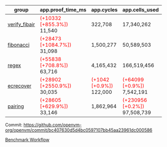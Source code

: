 | group | app.proof_time_ms | app.cycles | app.cells_used | leaf.proof_time_ms | leaf.cycles | leaf.cells_used |
| -- | -- | -- | -- | -- | -- | -- |
| [verify_fibair](https://github.com/openvm-org/openvm/blob/benchmark-results/benchmarks-pr/1734/verify_fibair-bc407630d5d4bc0597107bb45aa23961dc000586.md) |<span style='color: red'>(+10332 [+855.3%])</span> 11,540 |  322,708 |  17,340,262 |- | - | - |
| [fibonacci](https://github.com/openvm-org/openvm/blob/benchmark-results/benchmarks-pr/1734/fibonacci-bc407630d5d4bc0597107bb45aa23961dc000586.md) |<span style='color: red'>(+28473 [+1084.7%])</span> 31,098 |  1,500,277 |  50,589,503 |- | - | - |
| [regex](https://github.com/openvm-org/openvm/blob/benchmark-results/benchmarks-pr/1734/regex-bc407630d5d4bc0597107bb45aa23961dc000586.md) |<span style='color: red'>(+55838 [+708.8%])</span> 63,716 |  4,165,432 |  166,519,456 |- | - | - |
| [ecrecover](https://github.com/openvm-org/openvm/blob/benchmark-results/benchmarks-pr/1734/ecrecover-bc407630d5d4bc0597107bb45aa23961dc000586.md) |<span style='color: red'>(+28902 [+2550.9%])</span> 30,035 | <span style='color: red'>(+1042 [+0.9%])</span> 122,000 | <span style='color: red'>(+64099 [+0.9%])</span> 7,542,191 |- | - | - |
| [pairing](https://github.com/openvm-org/openvm/blob/benchmark-results/benchmarks-pr/1734/pairing-bc407630d5d4bc0597107bb45aa23961dc000586.md) |<span style='color: red'>(+28605 [+629.9%])</span> 33,146 |  1,862,964 | <span style='color: red'>(+230956 [+0.2%])</span> 97,508,739 |- | - | - |


Commit: https://github.com/openvm-org/openvm/commit/bc407630d5d4bc0597107bb45aa23961dc000586

[Benchmark Workflow](https://github.com/openvm-org/openvm/actions/runs/15669446876)
